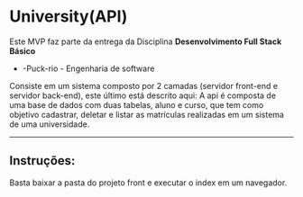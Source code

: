 # University(API)

Este MVP faz parte da entrega da Disciplina **Desenvolvimento Full Stack Básico** 
- -Puck-rio - Engenharia de software

Consiste em um sistema composto por 2 camadas (servidor front-end e servidor back-end), este último está descrito aqui:
A api é composta de uma base de dados com duas tabelas, aluno e curso, que tem como objetivo cadastrar, deletar e listar as matrículas realizadas em um sistema de uma  universidade. 

---
## Instruções:

Basta baixar a pasta do projeto front e executar o index em um navegador.
